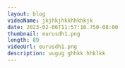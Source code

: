 ```yaml
---
layout: blog
videoName: jkjhkjhkkhhkhkjk
date: 2023-02-06T11:57:16.750-08:00
thumbnail: eurusdh1.png
length: 89
videoUrl: eurusdh1.png
description: uugug ghhkk hhklkk
---
```

